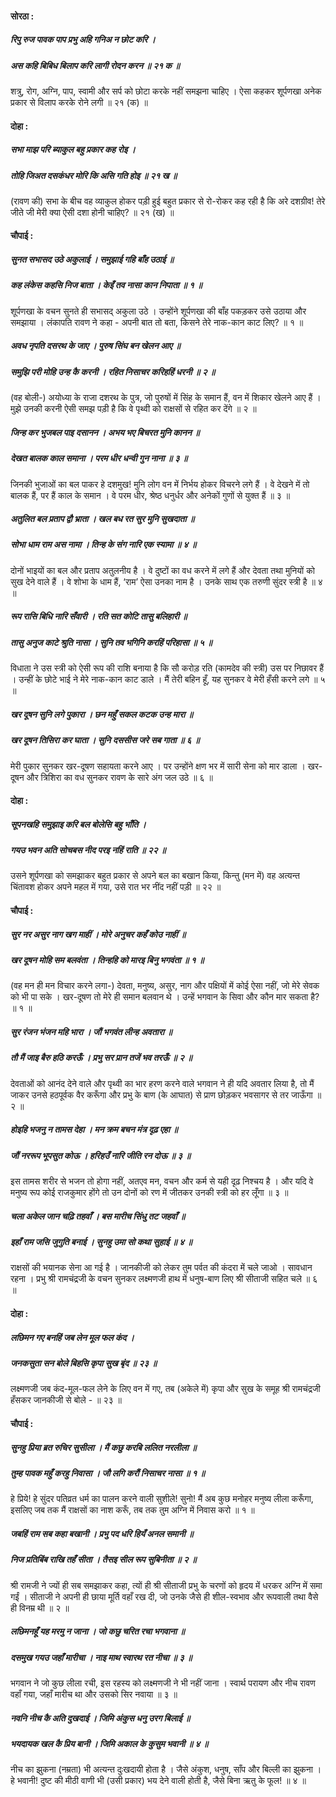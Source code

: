 #### सोरठा :

##### रिपु रुज पावक पाप प्रभु अहि गनिअ न छोट करि ।
##### अस कहि बिबिध बिलाप करि लागी रोदन करन ॥ २१ क ॥

शत्रु, रोग, अग्नि, पाप, स्वामी और सर्प को छोटा करके नहीं समझना चाहिए । ऐसा कहकर शूर्पणखा अनेक प्रकार से विलाप करके रोने लगी ॥ २१ (क) ॥

#### दोहा :

##### सभा माझ परि ब्याकुल बहु प्रकार कह रोइ ।
##### तोहि जिअत दसकंधर मोरि कि असि गति होइ ॥ २१ ख ॥

(रावण की) सभा के बीच वह व्याकुल होकर पड़ी हुई बहुत प्रकार से रो-रोकर कह रही है कि अरे दशग्रीव! तेरे जीते जी मेरी क्या ऐसी दशा होनी चाहिए? ॥ २१ (ख) ॥

#### चौपाई :

##### सुनत सभासद उठे अकुलाई । समुझाई गहि बाँह उठाई ॥
##### कह लंकेस कहसि निज बाता । केइँ तव नासा कान निपाता ॥ १ ॥

शूर्पणखा के वचन सुनते ही सभासद् अकुला उठे । उन्होंने शूर्पणखा की बाँह पकड़कर उसे उठाया और समझाया । लंकापति रावण ने कहा - अपनी बात तो बता, किसने तेरे नाक-कान काट लिए? ॥ १ ॥

##### अवध नृपति दसरथ के जाए । पुरुष सिंघ बन खेलन आए ॥
##### समुझि परी मोहि उन्ह कै करनी । रहित निसाचर करिहहिं धरनी ॥ २ ॥

(वह बोली-) अयोध्या के राजा दशरथ के पुत्र, जो पुरुषों में सिंह के समान हैं, वन में शिकार खेलने आए हैं । मुझे उनकी करनी ऐसी समझ पड़ी है कि वे पृथ्वी को राक्षसों से रहित कर देंगे ॥ २ ॥

##### जिन्ह कर भुजबल पाइ दसानन । अभय भए बिचरत मुनि कानन ॥
##### देखत बालक काल समाना । परम धीर धन्वी गुन नाना ॥ ३ ॥

जिनकी भुजाओं का बल पाकर हे दशमुख! मुनि लोग वन में निर्भय होकर विचरने लगे हैं । वे देखने में तो बालक हैं, पर हैं काल के समान । वे परम धीर, श्रेष्ठ धनुर्धर और अनेकों गुणों से युक्त हैं ॥ ३ ॥

##### अतुलित बल प्रताप द्वौ भ्राता । खल बध रत सुर मुनि सुखदाता ॥
##### सोभा धाम राम अस नामा । तिन्ह के संग नारि एक स्यामा ॥ ४ ॥

दोनों भाइयों का बल और प्रताप अतुलनीय है । वे दुष्टों का वध करने में लगे हैं और देवता तथा मुनियों को सुख देने वाले हैं । वे शोभा के धाम हैं, ‘राम’ ऐसा उनका नाम है । उनके साथ एक तरुणी सुंदर स्त्री है ॥ ४ ॥

##### रूप रासि बिधि नारि सँवारी । रति सत कोटि तासु बलिहारी ॥
##### तासु अनुज काटे श्रुति नासा । सुनि तव भगिनि करहिं परिहासा ॥ ५ ॥

विधाता ने उस स्त्री को ऐसी रूप की राशि बनाया है कि सौ करोड़ रति (कामदेव की स्त्री) उस पर निछावर हैं । उन्हीं के छोटे भाई ने मेरे नाक-कान काट डाले । मैं तेरी बहिन हूँ, यह सुनकर वे मेरी हँसी करने लगे ॥ ५ ॥

##### खर दूषन सुनि लगे पुकारा । छन महुँ सकल कटक उन्ह मारा ॥
##### खर दूषन तिसिरा कर घाता । सुनि दससीस जरे सब गाता ॥ ६ ॥

मेरी पुकार सुनकर खर-दूषण सहायता करने आए । पर उन्होंने क्षण भर में सारी सेना को मार डाला । खर-दूषन और त्रिशिरा का वध सुनकर रावण के सारे अंग जल उठे ॥ ६ ॥

#### दोहा :

##### सूपनखहि समुझाइ करि बल बोलेसि बहु भाँति ।
##### गयउ भवन अति सोचबस नीद परइ नहिं राति ॥ २२ ॥

उसने शूर्पणखा को समझाकर बहुत प्रकार से अपने बल का बखान किया, किन्तु (मन में) वह अत्यन्त चिंतावश होकर अपने महल में गया, उसे रात भर नींद नहीं पड़ी ॥ २२ ॥

#### चौपाई :

##### सुर नर असुर नाग खग माहीं । मोरे अनुचर कहँ कोउ नाहीं ॥
##### खर दूषन मोहि सम बलवंता । तिन्हहि को मारइ बिनु भगवंता ॥ १ ॥

(वह मन ही मन विचार करने लगा-) देवता, मनुष्य, असुर, नाग और पक्षियों में कोई ऐसा नहीं, जो मेरे सेवक को भी पा सके । खर-दूषण तो मेरे ही समान बलवान थे । उन्हें भगवान के सिवा और कौन मार सकता है? ॥ १ ॥

##### सुर रंजन भंजन महि भारा । जौं भगवंत लीन्ह अवतारा ॥
##### तौ मैं जाइ बैरु हठि करऊँ । प्रभु सर प्रान तजें भव तरऊँ ॥ २ ॥

देवताओं को आनंद देने वाले और पृथ्वी का भार हरण करने वाले भगवान ने ही यदि अवतार लिया है, तो मैं जाकर उनसे हठपूर्वक वैर करूँगा और प्रभु के बाण (के आघात) से प्राण छोड़कर भवसागर से तर जाऊँगा ॥ २ ॥

##### होइहि भजनु न तामस देहा । मन क्रम बचन मंत्र दृढ़ एहा ॥
##### जौं नररूप भूपसुत कोऊ । हरिहउँ नारि जीति रन दोऊ ॥ ३ ॥

इस तामस शरीर से भजन तो होगा नहीं, अतएव मन, वचन और कर्म से यही दृढ़ निश्चय है । और यदि वे मनुष्य रूप कोई राजकुमार होंगे तो उन दोनों को रण में जीतकर उनकी स्त्री को हर लूँगा ॥ ३ ॥

##### चला अकेल जान चढ़ि तहवाँ । बस मारीच सिंधु तट जहवाँ ॥
##### इहाँ राम जसि जुगुति बनाई । सुनहु उमा सो कथा सुहाई ॥ ४ ॥

राक्षसों की भयानक सेना आ गई है । जानकीजी को लेकर तुम पर्वत की कंदरा में चले जाओ । सावधान रहना । प्रभु श्री रामचंद्रजी के वचन सुनकर लक्ष्मणजी हाथ में धनुष-बाण लिए श्री सीताजी सहित चले ॥ ६ ॥

#### दोहा :

##### लछिमन गए बनहिं जब लेन मूल फल कंद ।
##### जनकसुता सन बोले बिहसि कृपा सुख बृंद ॥ २३ ॥

लक्ष्मणजी जब कंद-मूल-फल लेने के लिए वन में गए, तब (अकेले में) कृपा और सुख के समूह श्री रामचंद्रजी हँसकर जानकीजी से बोले - ॥ २३ ॥

#### चौपाई :

##### सुनहु प्रिया ब्रत रुचिर सुसीला । मैं कछु करबि ललित नरलीला ॥
##### तुम्ह पावक महुँ करहु निवासा । जौ लगि करौं निसाचर नासा ॥ १ ॥

हे प्रिये! हे सुंदर पतिव्रत धर्म का पालन करने वाली सुशीले! सुनो! मैं अब कुछ मनोहर मनुष्य लीला करूँगा, इसलिए जब तक मैं राक्षसों का नाश करूँ, तब तक तुम अग्नि में निवास करो ॥ १ ॥

##### जबहिं राम सब कहा बखानी । प्रभु पद धरि हियँ अनल समानी ॥
##### निज प्रतिबिंब राखि तहँ सीता । तैसइ सील रूप सुबिनीता ॥ २ ॥

श्री रामजी ने ज्यों ही सब समझाकर कहा, त्यों ही श्री सीताजी प्रभु के चरणों को हृदय में धरकर अग्नि में समा गईं । सीताजी ने अपनी ही छाया मूर्ति वहाँ रख दी, जो उनके जैसे ही शील-स्वभाव और रूपवाली तथा वैसे ही विनम्र थी ॥ २ ॥

##### लछिमनहूँ यह मरमु न जाना । जो कछु चरित रचा भगवाना ॥
##### दसमुख गयउ जहाँ मारीचा । नाइ माथ स्वारथ रत नीचा ॥ ३ ॥

भगवान ने जो कुछ लीला रची, इस रहस्य को लक्ष्मणजी ने भी नहीं जाना । स्वार्थ परायण और नीच रावण वहाँ गया, जहाँ मारीच था और उसको सिर नवाया ॥ ३ ॥

##### नवनि नीच कै अति दुखदाई । जिमि अंकुस धनु उरग बिलाई ॥
##### भयदायक खल कै प्रिय बानी । जिमि अकाल के कुसुम भवानी ॥ ४ ॥

नीच का झुकना (नम्रता) भी अत्यन्त दुःखदायी होता है । जैसे अंकुश, धनुष, साँप और बिल्ली का झुकना । हे भवानी! दुष्ट की मीठी वाणी भी (उसी प्रकार) भय देने वाली होती है, जैसे बिना ऋतु के फूल! ॥ ४ ॥